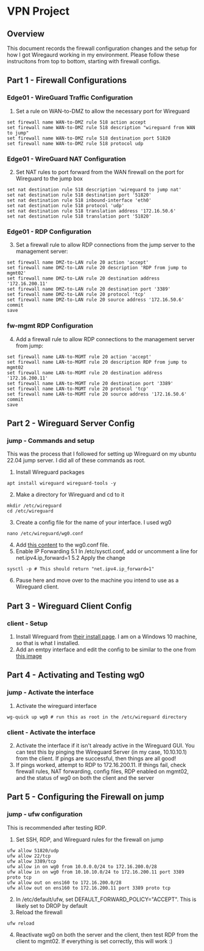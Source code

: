 # VPN Project

## Overview
This document records the firewall configuration changes and the setup for how I got Wiregaurd working in my environment. 
Please follow these instrucitons from top to bottom, starting with firewall configs.

## Part 1 - Firewall Configurations
### Edge01 - WireGuard Traffic Configuration
1. Set a rule on WAN-to-DMZ to allow the necessary port for Wireguard
```
set firewall name WAN-to-DMZ rule 518 action accept
set firewall name WAN-to-DMZ rule 518 description "wireguard from WAN to jump"
set firewall name WAN-to-DMZ rule 518 destination port 51820
set firewall name WAN-to-DMZ rule 518 protocol udp
```

### Edge01 - WireGuard NAT Configuration
2. Set NAT rules to port forward from the WAN firewall on the port for Wireguard to the jump box
```
set nat destination rule 518 description 'wireguard to jump nat'
set nat destination rule 518 destination port '51820'
set nat destination rule 518 inbound-interface 'eth0'
set nat destination rule 518 protocol 'udp'
set nat destination rule 518 translation address '172.16.50.6'
set nat destination rule 518 translation port '51820'
```

### Edge01 - RDP Configuration
3. Set a firewall rule to allow RDP connections from the jump server to the management server:
```
set firewall name DMZ-to-LAN rule 20 action 'accept'
set firewall name DMZ-to-LAN rule 20 description 'RDP from jump to mgmt02'
set firewall name DMZ-to-LAN rule 20 destination address '172.16.200.11'
set firewall name DMZ-to-LAN rule 20 destination port '3389'
set firewall name DMZ-to-LAN rule 20 protocol 'tcp'
set firewall name DMZ-to-LAN rule 20 source address '172.16.50.6'
commit
save
```

### fw-mgmt RDP Configuration
4. Add a firewall rule to allow RDP connections to the management server from jump:
```
set firewall name LAN-to-MGMT rule 20 action 'accept'
set firewall name LAN-to-MGMT rule 20 description RDP from jump to mgmt02
set firewall name LAN-to-MGMT rule 20 destination address '172.16.200.11'
set firewall name LAN-to-MGMT rule 20 destination port '3389'
set firewall name LAN-to-MGMT rule 20 protocol 'tcp'
set firewall name LAN-to-MGMT rule 20 source address '172.16.50.6'
commit
save
```

## Part 2 - Wireguard Server Config
### jump - Commands and setup
This was the process that I followed for setting up Wireguard on my ubuntu 22.04 jump server. I did all of these commands as root.

1. Install Wireguard packages
```
apt install wireguard wireguard-tools -y
```
2. Make a directory for Wireguard and cd to it
```
mkdir /etc/wireguard
cd /etc/wireguard
```
3. Create a config file for the name of your interface. I used wg0
```
nano /etc/wireguard/wg0.conf
```
4. Add [this content](https://github.com/fosamil0x/SEC-350-SP25/blob/main/Project2/wg0.conf.txt) to the wg0.conf file.
5. Enable IP Forwarding
5.1 In /etc/sysctl.conf, add or uncomment a line for net.ipv4.ip_forward=1
5.2 Apply the change
```
sysctl -p # This should return "net.ipv4.ip_forward=1"
```
6. Pause here and move over to the machine you intend to use as a Wireguard client.

## Part 3 - Wireguard Client Config
### client - Setup
1. Install Wireguard from [their install page](https://www.wireguard.com/install/). I am on a Windows 10 machine, so that is what I installed.
2. Add an emtpy interface and edit the config to be similar to the one from [this image](https://github.com/fosamil0x/SEC-350-SP25/blob/main/Project2/wgClient.png)

## Part 4 - Activating and Testing wg0
### jump - Activate the interface
1. Activate the wireguard interface
```
wg-quick up wg0 # run this as root in the /etc/wireguard directory
```
### client - Activate the interface
2. Activate the interface if it isn't already active in the Wireguard GUI. You can test this by pinging the Wireguard Server (in my case, 10.10.10.1) from the client. If pings are successful, then things are all good!
3. If pings worked, attempt to RDP to 172.16.200.11. If things fail, check firewall rules, NAT forwarding, config files, RDP enabled on mgmt02, and the status of wg0 on both the client and the server

## Part 5 - Configuring the Firewall on jump
### jump - ufw configuration
This is recommended after testing RDP.
1. Set SSH, RDP, and Wireguard rules for the firewall on jump
```
ufw allow 51820/udp
ufw allow 22/tcp
ufw allow 3389/tcp
ufw allow in on wg0 from 10.0.0.0/24 to 172.16.200.0/28
ufw allow in on wg0 from 10.10.10.0/24 to 172.16.200.11 port 3389 proto tcp
ufw allow out on ens160 to 172.16.200.0/28
ufw allow out on ens160 to 172.16.200.11 port 3389 proto tcp
```
2. In /etc/default/ufw, set DEFAULT_FORWARD_POLICY="ACCEPT". This is likely set to DROP by default
3.  Reload the firewall
```
ufw reload
```
4. Reactivate wg0 on both the server and the client, then test RDP from the client to mgmt02. If everything is set correctly, this will work :)
